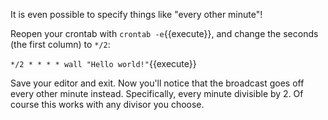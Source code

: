 It is even possible to specify things like "every other minute"!

Reopen your crontab with `crontab -e`{{execute}}, and change the seconds (the first column) to `*/2`:

`*/2 * * * * wall "Hello world!"`{{execute}} 

Save your editor and exit. Now you'll notice that the broadcast goes off every other minute instead. Specifically, every minute divisible by 2. Of course this works with any divisor you choose.
